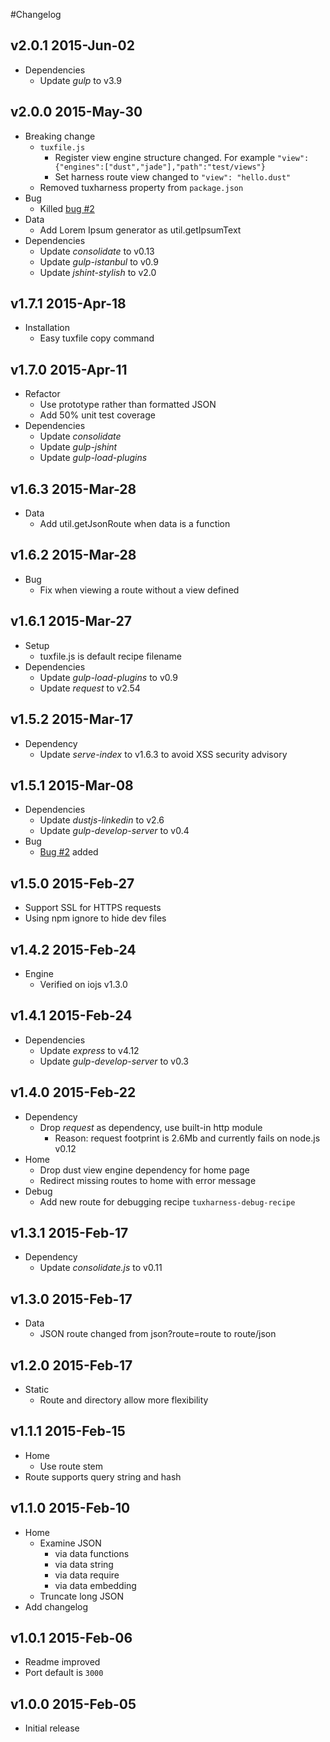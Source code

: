 #Changelog
## v2.0.1 2015-Jun-02
* Dependencies
	* Update *gulp* to v3.9

## v2.0.0 2015-May-30
* Breaking change
	* `tuxfile.js`
		* Register view engine structure changed. For example `"view":{"engines":["dust","jade"],"path":"test/views"}`
		* Set harness route view changed to `"view": "hello.dust"`
	* Removed tuxharness property from `package.json`
* Bug
	* Killed [bug #2](issues/2)
* Data
	* Add Lorem Ipsum generator as util.getIpsumText
* Dependencies
	* Update *consolidate* to v0.13
	* Update *gulp-istanbul* to v0.9
	* Update *jshint-stylish* to v2.0

## v1.7.1 2015-Apr-18
* Installation
	* Easy tuxfile copy command

## v1.7.0 2015-Apr-11
* Refactor
	* Use prototype rather than formatted JSON
	* Add 50% unit test coverage
* Dependencies
	* Update *consolidate*
	* Update *gulp-jshint*
	* Update *gulp-load-plugins*

## v1.6.3 2015-Mar-28
* Data
	* Add util.getJsonRoute when data is a function

## v1.6.2 2015-Mar-28
* Bug
	* Fix when viewing a route without a view defined

## v1.6.1 2015-Mar-27
* Setup
	* tuxfile.js is default recipe filename
* Dependencies
	* Update *gulp-load-plugins* to v0.9
	* Update *request* to v2.54

## v1.5.2 2015-Mar-17
* Dependency
	* Update *serve-index* to v1.6.3 to avoid XSS security advisory

## v1.5.1 2015-Mar-08
* Dependencies
	* Update *dustjs-linkedin* to v2.6
	* Update *gulp-develop-server* to v0.4
* Bug
	* [Bug #2](issues/2) added

## v1.5.0 2015-Feb-27
* Support SSL for HTTPS requests
* Using npm ignore to hide dev files

## v1.4.2 2015-Feb-24
* Engine
	* Verified on iojs v1.3.0

## v1.4.1 2015-Feb-24
* Dependencies
	* Update *express* to v4.12
	* Update *gulp-develop-server* to v0.3

## v1.4.0 2015-Feb-22
* Dependency
	* Drop *request* as dependency, use built-in http module
		* Reason: request footprint is 2.6Mb and currently fails on node.js v0.12
* Home
	* Drop dust view engine dependency for home page
	* Redirect missing routes to home with error message
* Debug
	* Add new route for debugging recipe `tuxharness-debug-recipe`

## v1.3.1 2015-Feb-17
* Dependency
	* Update *consolidate.js* to v0.11

## v1.3.0 2015-Feb-17
* Data
	* JSON route changed from json?route=route to route/json

## v1.2.0 2015-Feb-17
* Static
	* Route and directory allow more flexibility

## v1.1.1 2015-Feb-15
* Home
	* Use route stem
* Route supports query string and hash

## v1.1.0 2015-Feb-10
* Home
	* Examine JSON
		* via data functions
		* via data string
		* via data require
		* via data embedding
	* Truncate long JSON
* Add changelog	

## v1.0.1 2015-Feb-06
* Readme improved
* Port default is `3000`

## v1.0.0 2015-Feb-05
* Initial release
